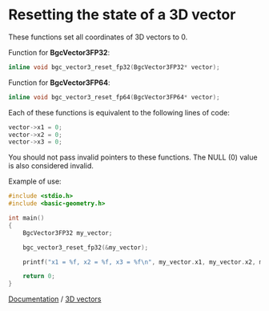 # Resetting the state of a 3D vector

These functions set all coordinates of 3D vectors to 0.

Function for **BgcVector3FP32**:

```c
inline void bgc_vector3_reset_fp32(BgcVector3FP32* vector);
```

Function for **BgcVector3FP64**:

```c
inline void bgc_vector3_reset_fp64(BgcVector3FP64* vector);
```

Each of these functions is equivalent to the following lines of code:

```c
vector->x1 = 0;
vector->x2 = 0;
vector->x3 = 0;
```

You should not pass invalid pointers to these functions. The NULL (0) value is also considered invalid.

Example of use:

```c
#include <stdio.h>
#include <basic-geometry.h>

int main()
{
    BgcVector3FP32 my_vector;

    bgc_vector3_reset_fp32(&my_vector);

    printf("x1 = %f, x2 = %f, x3 = %f\n", my_vector.x1, my_vector.x2, my_vector.x3);

    return 0;
}
```

[Documentation](../intro-eng.md) / [3D vectors](../vector3-eng.md)
